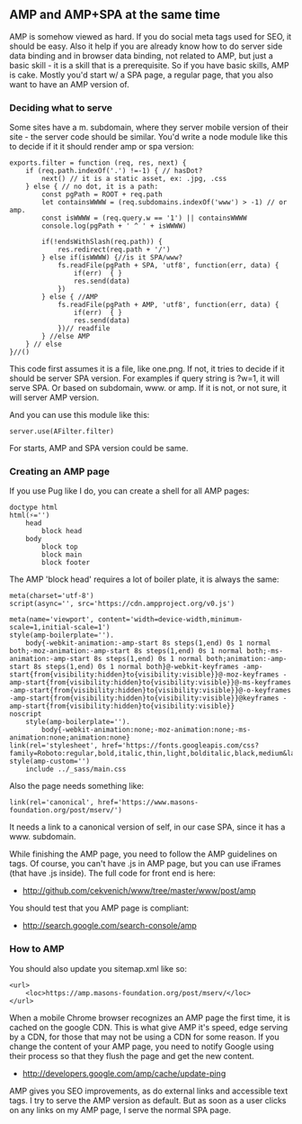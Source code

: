 
## AMP and AMP+SPA at the same time

AMP is somehow viewed as hard. If you do social meta tags used for SEO, it should be easy. Also it help if you are already know how to do server side data binding and in browser data binding, not related to AMP, but just a basic skill - it is a skill that is a prerequisite. So if you have basic skills, AMP is cake.
Mostly you'd start w/ a SPA page, a regular page, that you also want to have an AMP version of.

### Deciding what to serve
Some sites have a m. subdomain, where they server mobile version of their site - the server code should be similar. You'd write a node module like this to decide if it it should render amp or spa version:

	exports.filter = function (req, res, next) {
		if (req.path.indexOf('.') !=-1) { // hasDot?
			next() // it is a static asset, ex: .jpg, .css
		} else { // no dot, it is a path:
			const pgPath = ROOT + req.path
			let containsWWWW = (req.subdomains.indexOf('www') > -1) // or amp.
			const isWWWW = (req.query.w == '1') || containsWWWW				
			console.log(pgPath + ' ^ ' + isWWWW)

			if(!endsWithSlash(req.path)) {
				res.redirect(req.path + '/')			
			} else if(isWWWW) {//is it SPA/www? 
				fs.readFile(pgPath + SPA, 'utf8', function(err, data) {
					if(err)  { }
					res.send(data)
				})
			} else { //AMP 
				fs.readFile(pgPath + AMP, 'utf8', function(err, data) {
					if(err)  { }
					res.send(data)
				})// readfile
			} //else AMP
		} // else
	}//()

This code first assumes it is a file, like one.png. If not, it tries to decide if it should be server SPA version. For examples if query string is ?w=1, it will serve SPA. Or based on subdomain, www. or amp. If it is not, or not sure, it will server AMP version.

And you can use this module like this:

	server.use(AFilter.filter)

For starts, AMP and SPA version could be same. 

### Creating an AMP page
If you use Pug like I do, you can create a shell for all AMP pages:

	doctype html
	html(⚡='')
		head
			block head
		body
			block top
			block main
			block footer

The AMP 'block head' requires a lot of boiler plate, it is always the same:

	meta(charset='utf-8')
	script(async='', src='https://cdn.ampproject.org/v0.js')

	meta(name='viewport', content='width=device-width,minimum-scale=1,initial-scale=1')
	style(amp-boilerplate='').
		body{-webkit-animation:-amp-start 8s steps(1,end) 0s 1 normal both;-moz-animation:-amp-start 8s steps(1,end) 0s 1 normal both;-ms-animation:-amp-start 8s steps(1,end) 0s 1 normal both;animation:-amp-start 8s steps(1,end) 0s 1 normal both}@-webkit-keyframes -amp-start{from{visibility:hidden}to{visibility:visible}}@-moz-keyframes -amp-start{from{visibility:hidden}to{visibility:visible}}@-ms-keyframes -amp-start{from{visibility:hidden}to{visibility:visible}}@-o-keyframes -amp-start{from{visibility:hidden}to{visibility:visible}}@keyframes -amp-start{from{visibility:hidden}to{visibility:visible}}
	noscript
		style(amp-boilerplate='').
			body{-webkit-animation:none;-moz-animation:none;-ms-animation:none;animation:none}
	link(rel='stylesheet', href='https://fonts.googleapis.com/css?family=Roboto:regular,bold,italic,thin,light,bolditalic,black,medium&lang=en')
	style(amp-custom='')
		include ../_sass/main.css

Also the page needs something like:

	link(rel='canonical', href='https://www.masons-foundation.org/post/mserv/')

It needs a link to a canonical version of self, in our case SPA, since it has a www. subdomain. 

While finishing the AMP page, you need to follow the AMP guidelines on tags. Of course, you can't have .js in AMP page, but you can use iFrames (that have .js inside). The full code for front end is here:
- <http://github.com/cekvenich/www/tree/master/www/post/amp>

You should test that you AMP page is compliant:
- <http://search.google.com/search-console/amp>

### How to AMP
You should also update you sitemap.xml like so:

	<url>
		<loc>https://amp.masons-foundation.org/post/mserv/</loc>
	</url>

When a mobile Chrome browser recognizes an AMP page the first time, it is cached on the google CDN. This is what give AMP it's speed, edge serving by a CDN, for those that may not be using a CDN for some reason. If you change the content of your AMP page, you need to notify Google using their process so that they flush the page and get the new content. 
- <http://developers.google.com/amp/cache/update-ping>

AMP gives you SEO improvements, as do external links and accessible text tags. I try to serve the AMP version as default. But as soon as a user clicks on any links on my AMP page, I serve the normal SPA page. 